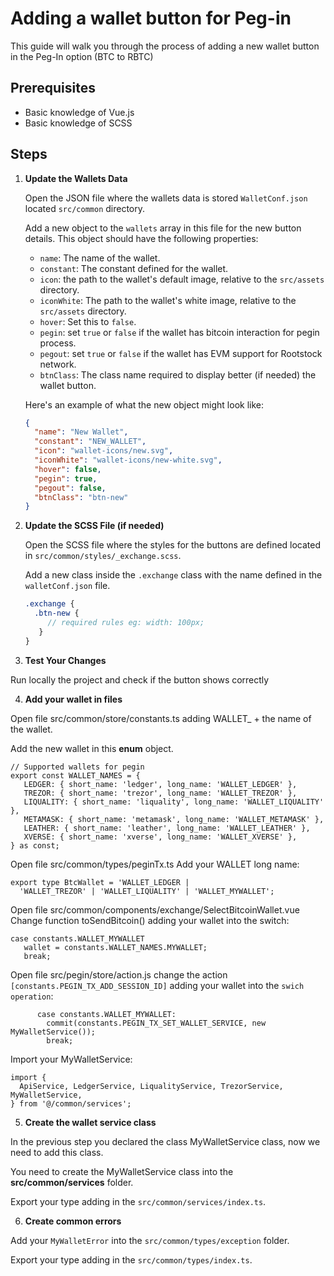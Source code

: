 # Adding a wallet button for Peg-in

This guide will walk you through the process of adding a new wallet button in the Peg-In option (BTC to RBTC)

## Prerequisites

- Basic knowledge of Vue.js
- Basic knowledge of SCSS

## Steps

1. **Update the Wallets Data**

   Open the JSON file where the wallets data is stored `WalletConf.json` located `src/common` directory.

   Add a new object to the `wallets` array in this file for the new button details. This object should have the following properties:

   - `name`: The name of the wallet.
   - `constant`: The constant defined for the wallet.
   - `icon`: the path to the wallet's default image, relative to the `src/assets` directory.
   - `iconWhite`: The path to the wallet's white image, relative to the `src/assets` directory.
   - `hover`: Set this to `false`.
   - `pegin`: set `true` or `false` if the wallet has bitcoin interaction for pegin process.
   - `pegout`: set `true` or `false` if the wallet has EVM support for Rootstock network.
   - `btnClass`: The class name required to display better (if needed) the wallet button.

   Here's an example of what the new object might look like:

   ```json
   {
     "name": "New Wallet",
     "constant": "NEW_WALLET",
     "icon": "wallet-icons/new.svg",
     "iconWhite": "wallet-icons/new-white.svg",
     "hover": false,
     "pegin": true,
     "pegout": false,
     "btnClass": "btn-new"
   }
   ```
   

2. **Update the SCSS File (if needed)**

   Open the SCSS file where the styles for the buttons are defined located in `src/common/styles/_exchange.scss`.

   Add a new class inside the `.exchange` class with the name defined in the `walletConf.json` file.

   ```scss
   .exchange {
     .btn-new {
        // required rules eg: width: 100px;
      }
   }
   ```

3. **Test Your Changes**

Run locally the project and check if the button shows correctly


4. **Add your wallet in files**

Open file src/common/store/constants.ts adding WALLET_ + the name of the wallet. 

Add the new wallet in this **enum** object.

   ```
   // Supported wallets for pegin
   export const WALLET_NAMES = {
      LEDGER: { short_name: 'ledger', long_name: 'WALLET_LEDGER' },
      TREZOR: { short_name: 'trezor', long_name: 'WALLET_TREZOR' },
      LIQUALITY: { short_name: 'liquality', long_name: 'WALLET_LIQUALITY' },
      METAMASK: { short_name: 'metamask', long_name: 'WALLET_METAMASK' },
      LEATHER: { short_name: 'leather', long_name: 'WALLET_LEATHER' },
      XVERSE: { short_name: 'xverse', long_name: 'WALLET_XVERSE' },
   } as const;
   ```

Open file src/common/types/peginTx.ts
Add your WALLET long name:

```
export type BtcWallet = 'WALLET_LEDGER |
  'WALLET_TREZOR' | 'WALLET_LIQUALITY' | 'WALLET_MYWALLET';
```

Open file src/common/components/exchange/SelectBitcoinWallet.vue
Change function toSendBitcoin() adding your wallet into the switch:

   ```
   case constants.WALLET_MYWALLET
      wallet = constants.WALLET_NAMES.MYWALLET;
      break;
   ```

Open file src/pegin/store/action.js
change the action `[constants.PEGIN_TX_ADD_SESSION_ID]` adding your wallet into the `swich operation`:

```
      case constants.WALLET_MYWALLET:
        commit(constants.PEGIN_TX_SET_WALLET_SERVICE, new MyWalletService());
        break;
```

Import your MyWalletService:
```
import {
  ApiService, LedgerService, LiqualityService, TrezorService, MyWalletService,
} from '@/common/services';
```

5. **Create the wallet service class**

In the previous step you declared the class MyWalletService class, now we need to add this class.

You need to create the MyWalletService class into the **src/common/services** folder.

Export your type adding in the `src/common/services/index.ts`.

6. **Create common errors**

Add your `MyWalletError` into the `src/common/types/exception` folder.

Export your type adding in the `src/common/types/index.ts`.